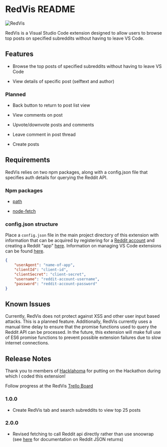 # RedVis README

![RedVis](/static/RedVis.png?raw=true "RedVis")

RedVis is a Visual Studio Code extension designed to allow users to browse top posts on specified subreddits without having to leave VS Code.

## Features

* Browse the top posts of specified subreddits without having to leave VS Code

* View details of specific post (selftext and author)

### Planned

* Back button to return to post list view

* View comments on post

* Upvote/downvote posts and comments

* Leave comment in post thread

* Create posts

## Requirements

RedVis relies on two npm packages, along with a config.json file that specifies auth details for querying the Reddit API.

### Npm packages

* <a href="https://www.npmjs.com/package/path" target="_blank">path</a>

* <a href="https://www.npmjs.com/package/node-fetch" target="_blank">node-fetch</a>

### config.json structure

Place a `config.json` file in the main project directory of this extension with information that can be acquired by registering for a <a href="https://www.reddit.com/register/" target="_blank">Reddit account</a> and creating a Reddit "app" <a href="https://ssl.reddit.com/prefs/apps/" target="_blank">here</a>. Information on managing VS Code extensions can be found <a href="https://code.visualstudio.com/docs/editor/extension-gallery#_configuring-extensions" target="_blank">here</a>.

```json
{
    "userAgent": "name-of-app",
    "clientId": "client-id",
    "clientSecret": "client-secret",
    "username": "reddit-account-username",
    "password": "reddit-account-password"
}
```

## Known Issues

Currently, RedVis does not protect against XSS and other user input based attacks. This is a planned feature. Additionally, RedVis currently uses a manual time delay to ensure that the promise functions used to query the Reddit API can be processed. In the future, this extension will make full use of ES6 promise functions to prevent possible extension failures due to slow internet connections.

## Release Notes

Thank you to members of <a href="https://hacklahoma.org" target="_blank">Hacklahoma</a> for putting on the Hackathon during which I coded this extension!

Follow progress at the RedVis [Trello Board](https://trello.com/b/pRauyhpj/redvis)

### 1.0.0

* Create RedVis tab and search subreddits to view top 25 posts

### 2.0.0

* Revised fetching to call Reddit api directly rather than use snoowrap (see [here](https://github.com/reddit-archive/reddit/wiki/JSON) for documentation on Reddit JSON returns)
